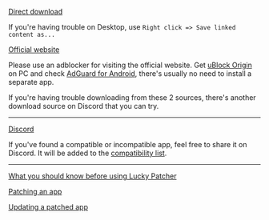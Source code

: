 [Direct download](http://chelpus.com/luckypatcher/LuckyPatcherInstaller.apk)

If you're having trouble on Desktop, use `Right click => Save linked content as...`

[Official website](https://www.luckypatchers.com)

Please use an adblocker for visiting the official website. Get [uBlock Origin](https://ublockorigin.com) on PC and check [AdGuard for Android](https://adguard-dns.io/en/public-dns.html), there's usually no need to install a separate app.

If you're having trouble downloading from these 2 sources, there's another download source on Discord that you can try.

---

[Discord](https://discord.gg/RS5ddYf7mw)

If you've found a compatible or incompatible app, feel free to share it on Discord. It will be added to the [compatibility list](https://flixbox.github.io/lp-compat/).

---

[What you should know before using Lucky Patcher](https://flixbox.github.io/lp-compat/docs/lp-info)

[Patching an app](https://flixbox.github.io/lp-compat/docs/intro)

[Updating a patched app](https://flixbox.github.io/lp-compat/docs/update)
